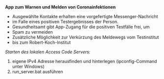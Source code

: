 **App zum Warnen und Melden von Coronainfektionen**

- Ausgewählte Kontakte erhalten eine vorgefertigte Messenger-Nachricht
- im Falle eines positiven Testergebnisses der Person.
- Gesundheitsamt gibt App-Zugang für die positiven Testfälle frei, um
- Spam zu vermeiden
- Zusätzliche Möglichkeit zur Verkürzung des Meldewegs vom Testinstitut
- bis zum Robert-Koch-Institut

*Starten des lokalen Access Code Servers:*


1. eigene IPv4 Adresse herausfinden und hinterlegen (ipconfig-Command
unter Windows)
2. run_server.bat ausführen
